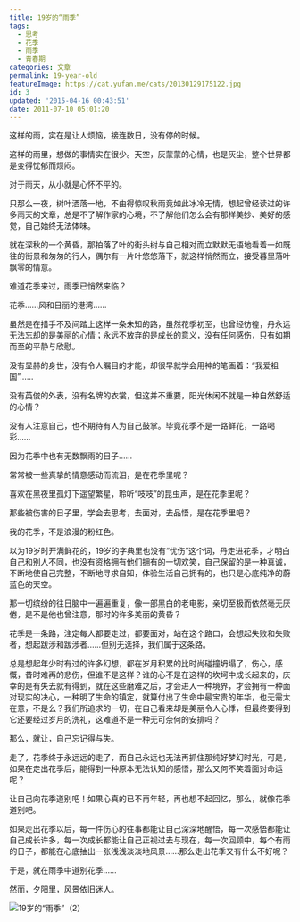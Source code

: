 ```yaml
---
title: 19岁的“雨季”
tags:
  - 思考
  - 花季
  - 雨季
  - 青春期
categories: 文章
permalink: 19-year-old
featureImage: https://cat.yufan.me/cats/20130129175122.jpg
id: 3
updated: '2015-04-16 00:43:51'
date: 2011-07-10 05:01:20
---
```


这样的雨，实在是让人烦恼，接连数日，没有停的时候。

这样的雨里，想做的事情实在很少。天空，灰蒙蒙的心情，也是灰尘，整个世界都是变得忧郁而烦闷。

对于雨天，从小就是心怀不平的。

<!--more-->

只那么一夜，树叶洒落一地，不由得惊叹秋雨竟如此冰冷无情，想起曾经读过的许多雨天的文章，总是不了解作家的心境，不了解他们怎么会有那样美妙、美好的感觉，自己始终无法体味。

就在深秋的一个黄昏，那拍落了叶的街头树与自己相对而立默默无语地看着一如既往的街景和匆匆的行人，偶尔有一片叶悠悠落下，就这样悄然而立，接受暮里落叶飘零的情意。

难道花季来过，雨季已悄然来临？

花季……风和日丽的港湾……

虽然是在措手不及间踏上这样一条未知的路，虽然花季初至，也曾经彷徨，丹永远无法忘却的是美丽的心情；永远不放弃的是成长的意义，没有任何感伤，只有如期而至的平静与欣慰。

没有显赫的身世，没有令人瞩目的才能，却很早就学会用神的笔画着：“我爱祖国”……

没有英俊的外表，没有名牌的衣裳，但这并不重要，阳光休闲不就是一种自然舒适的心情？

没有人注意自己，也不期待有人为自己鼓掌。毕竟花季不是一路鲜花，一路喝彩……

因为花季中也有无数飘雨的日子……

常常被一些真挚的情意感动而流泪，是在花季里呢？

喜欢在黑夜里孤灯下遥望繁星，聆听“吱吱”的昆虫声，是在花季里呢？

那些被伤害的日子里，学会去思考，去面对，去品悟，是在花季里吧？

我的花季，不是浪漫的粉红色。

以为19岁时开满鲜花的，19岁的字典里也没有“忧伤”这个词，丹走进花季，才明白自己和别人不同，也没有资格拥有他们拥有的一切欢笑，自己保留的是一种真诚，不断地使自己完整，不断地寻求自知，体验生活自己拥有的，也只是心底纯净的蔚蓝色的天空。

那一切缤纷的往日脑中一遍遍重复，像一部黑白的老电影，亲切至极而依然毫无厌倦，是不是他也曾注意，那时的许多美丽的黄昏？

花季是一条路，注定每人都要走过，都要面对，站在这个路口，会想起失败和失败者，想起跋涉和跋涉者……但别无选择，我们属于这条路。

总是想起年少时有过的许多幻想，都在岁月积累的比时尚碰撞坍塌了，伤心，感慨，昔时难再的悲伤，但谁不是这样？谁的心不是在这样的坎坷中成长起来的，庆幸的是有失去就有得到，就在这些磨难之后，才会进入一种境界，才会拥有一种面对现实的决心，一种明了生命的镇定，就算付出了生命中最宝贵的年华，也无需太在意，不是么？我们所追求的一切，在自己看来却是美丽令人心悸，但最终要得到它还要经过岁月的洗礼，这难道不是一种无可奈何的安排吗？

那么，就让，自己忘记得与失。

走了，花季终于永远远的走了，而自己永远也无法再抓住那纯好梦幻时光，可是，如果在走出花季后，能得到一种原本无法认知的感悟，那么又何不笑着面对命运呢？

让自己向花季道别吧！如果心真的已不再年轻，再也想不起回忆，那么，就像花季道别吧。

如果走出花季以后，每一件伤心的往事都能让自己深深地醒悟，每一次感悟都能让自己成长许多，每一次成长都能让自己正视过去与现在，每一次回顾中，每个有雨的日子，都能在心底抽出一张浅浅淡淡地风景……那么走出花季又有什么不好呢？

于是，就在雨季中道别花季……

然而，夕阳里，风景依旧迷人。

![19岁的“雨季”（2）](https://cat.yufan.me/cats/0718352Ra.jpg)
